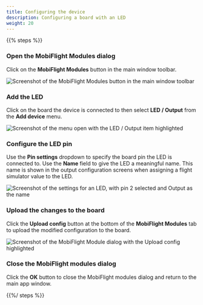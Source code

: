 ```yaml
---
title: Configuring the device
description: Configuring a board with an LED
weight: 20
---
```


{{% steps %}}

### Open the MobiFlight Modules dialog

Click on the **MobiFlight Modules** button in the main window toolbar.

![Screenshot of the MobiFlight Modules button in the main window toolbar](/screenshots/main-window-toolbar-modules.png)

### Add the LED

Click on the board the device is connected to then select **LED / Output** from the **Add device** menu.

![Screenshot of the  menu open with the LED / Output item highlighted](/screenshots/modules-dialog/add-device-menu/led.png)

### Configure the LED pin

Use the **Pin settings** dropdown to specify the board pin the LED is connected to. Use the **Name** field to give
the LED a meaningful name. This name is shown in the output configuration screens when assigning a flight simulator
value to the LED.

![Screenshot of the settings for an LED, with pin 2 selected and Output as the name](/screenshots/modules-dialog/device-configuration/led.png)

### Upload the changes to the board

Click the **Upload config** button at the bottom of the **MobiFlight Modules** tab to upload the modified
configuration to the board.

![Screenshot of the MobiFlight Module dialog with the Upload config highlighted](/screenshots/modules-dialog/upload-config-button.png)

### Close the MobiFlight modules dialog

Click the **OK** button to close the MobiFlight modules dialog and return to the main app window.

{{%/ steps %}}
